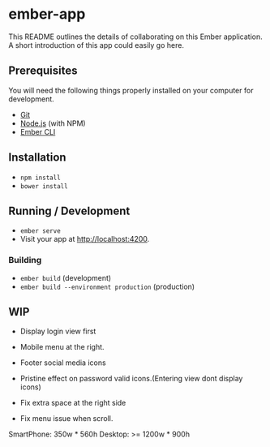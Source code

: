 # ember-app

This README outlines the details of collaborating on this Ember application.
A short introduction of this app could easily go here.

## Prerequisites

You will need the following things properly installed on your computer for development.

* [Git](https://git-scm.com/)
* [Node.js](https://nodejs.org/) (with NPM)
* [Ember CLI](https://ember-cli.com/)

## Installation

* `npm install`
* `bower install`

## Running / Development

* `ember serve`
* Visit your app at [http://localhost:4200](http://localhost:4200).

### Building

* `ember build` (development)
* `ember build --environment production` (production)



## WIP
- Display login view first
- Mobile menu at the right.
- Footer social media icons
- Pristine effect on password valid icons.(Entering view dont display icons)


- Fix extra space at the right side
- Fix menu issue when scroll.

SmartPhone: 350w * 560h
Desktop: >= 1200w * 900h